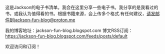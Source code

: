 这是Jackson的电子书清单。我会在这里分享一些电子书。我分享的是我看过的书，或我认为值得看的书。根据书籍来源，会上传多个格式.有任何建议，请发邮件到jackson-fun-blog@proton.me

我的博客地址：jackson-fun-blog.blogspot.com
博文RSS订阅：https://jackson-fun-blog.blogspot.com/feeds/posts/default

欢迎访问和订阅！
